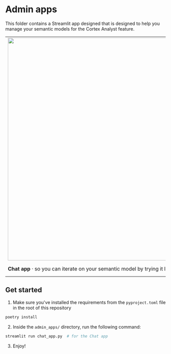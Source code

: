 # Admin apps

This folder contains a Streamlit app designed that is designed to help you manage your semantic models for the Cortex Analyst feature.

<table border="0">
   <tr>
     <td><img src="https://github.com/Snowflake-Labs/semantic-model-generator/assets/103658138/2b5fd664-9a9a-46ed-afbf-cb7638f0ad19" width="700"></td>
     <td><img src="https://github.com/Snowflake-Labs/semantic-model-generator/assets/103658138/d96a4255-9e82-41ba-8a82-dcb87353b667" width="500"></td>
  </tr>
  <tr>
      <td><strong>Chat app</strong> · so you can iterate on your semantic model by trying it live in a chat UI!</td>
      <td><strong>(coming soon) Builder app</strong> · so you can build your semantic model and edit tables, measures and dimensions from a UI</td>
   </tr>
<table>

## Get started

1. Make sure you've installed the requirements from the `pyproject.toml` file in the root of this repository
```bash
poetry install
```

2. Inside the `admin_apps/` directory, run the following command:

```bash
streamlit run chat_app.py  # for the Chat app
```

3. Enjoy!
